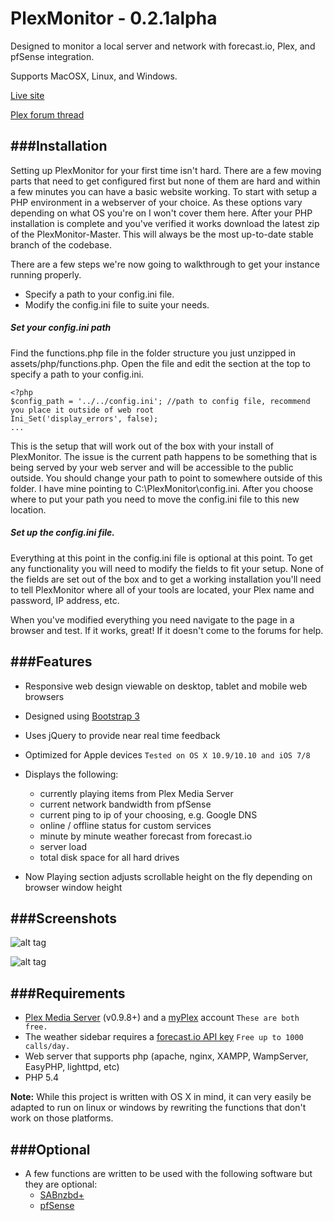 PlexMonitor - 0.2.1alpha
===================

Designed to monitor a local server and network with forecast.io, Plex, and pfSense integration.

Supports MacOSX, Linux, and Windows.

[Live site][ls]

[Plex forum thread][pft]

[ls]: http://d4rk.co/
[pft]: http://forums.plexapp.com/index.php/topic/84856-network-status-page/

###Installation
---------------
Setting up PlexMonitor for your first time isn't hard. There are a few moving parts that need to get configured first but none of them are hard and within a few minutes you can have a basic website working. To start with setup a PHP environment in a webserver of your choice. As these options vary depending on what OS you're on I won't cover them here. After your PHP installation is complete and you've verified it works download the latest zip of the PlexMonitor-Master. This will always be the most up-to-date stable branch of the codebase.

There are a few steps we're now going to walkthrough to get your instance running properly.
* Specify a path to your config.ini file.
* Modify the config.ini file to suite your needs.

##### Set your config.ini path
Find the functions.php file in the folder structure you just unzipped in assets/php/functions.php. Open the file and edit the section at the top to specify a path to your config.ini.

```
<?php
$config_path = '../../config.ini'; //path to config file, recommend you place it outside of web root
Ini_Set('display_errors', false);
...
```

This is the setup that will work out of the box with your install of PlexMonitor. The issue is the current path happens to be something that is being served by your web server and will be accessible to the public outside. You should change your path to point to somewhere outside of this folder. I have mine pointing to C:\PlexMonitor\config.ini. After you choose where to put your path you need to move the config.ini file to this new location.

##### Set up the config.ini file.

Everything at this point in the config.ini file is optional at this point. To get any functionality you will need to modify the fields to fit your setup. None of the fields are set out of the box and to get a working installation you'll need to tell PlexMonitor where all of your tools are located, your Plex name and password, IP address, etc.

When you've modified everything you need navigate to the page in a browser and test. If it works, great! If it doesn't come to the forums for help.

###Features
---------------
* Responsive web design viewable on desktop, tablet and mobile web browsers 

* Designed using [Bootstrap 3][bs]

* Uses jQuery to provide near real time feedback

* Optimized for Apple devices  `Tested on OS X 10.9/10.10 and iOS 7/8`

* Displays the following:
	* currently playing items from Plex Media Server
	* current network bandwidth from pfSense
	* current ping to ip of your choosing, e.g. Google DNS
	* online / offline status for custom services
	* minute by minute weather forecast from forecast.io
	* server load
	* total disk space for all hard drives

* Now Playing section adjusts scrollable height on the fly depending on browser window height


[bs]: http://getbootstrap.com


###Screenshots
---------------
![alt tag](http://i.imgur.com/94GVDPM.png)

![alt tag](http://d.pr/i/1eTEu+)


###Requirements
---------------
* [Plex Media Server][pms] (v0.9.8+) and a [myPlex][pp] account `These are both free.`
* The weather sidebar requires a [forecast.io API key][fcAPI] `Free up to 1000 calls/day.`
* Web server that supports php (apache, nginx, XAMPP, WampServer, EasyPHP, lighttpd, etc)
* PHP 5.4

**Note:** While this project is written with OS X in mind, it can very easily be adapted to run on linux or windows by rewriting the functions that don't work on those platforms.

[pms]: https://plex.tv
[pp]: https://plex.tv/subscription/about
[fcAPI]: https://developer.forecast.io


###Optional
---------------
* A few functions are written to be used with the following software but they are optional:
	* [SABnzbd+][sab]
	* [pfSense][pfs]

[sab]: http://sabnzbd.org
[pfs]: http://www.pfsense.org

